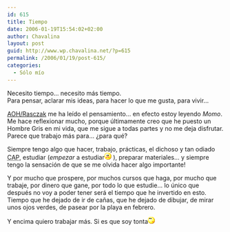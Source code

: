```yaml
---
id: 615
title: Tiempo
date: 2006-01-19T15:54:02+02:00
author: Chavalina
layout: post
guid: http://www.wp.chavalina.net/?p=615
permalink: /2006/01/19/post-615/
categories:
  - Sólo mío
---
```

Necesito tiempo… necesito más tiempo.  
Para pensar, aclarar mis ideas, para hacer lo que me gusta, para vivir…

<a href="http://www.chavalina.net/comentar.php?idpost=615#c6334" target="_blank">AOH/Rasczak</a> me ha leído el pensamiento… en efecto estoy leyendo _Momo_. Me hace reflexionar mucho, porque últimamente creo que he puesto un Hombre Gris en mi vida, que me sigue a todas partes y no me deja disfrutar. Parece que trabajo más para… ¿para qué?

Siempre tengo algo que hacer, trabajo, prácticas, el dichoso y tan odiado <acronym title="Curso de Adaptación Pedagógica">CAP</acronym>, estudiar (_empezar_ a estudiar![emo](/imagenes/emoticonos/triste.gif) ), preparar materiales… y siempre tengo la sensación de que se me olvida hacer algo importante!

Y por mucho que prospere, por muchos cursos que haga, por mucho que trabaje, por dinero que gane, por todo lo que estudie… lo único que después no voy a poder tener será el tiempo que he invertido en esto. Tiempo que he dejado de ir de cañas, que he dejado de dibujar, de mirar unos ojos verdes, de pasear por la playa en febrero.

Y encima quiero trabajar más. Si es que soy tonta![emo](/imagenes/emoticonos/pensativo.gif)